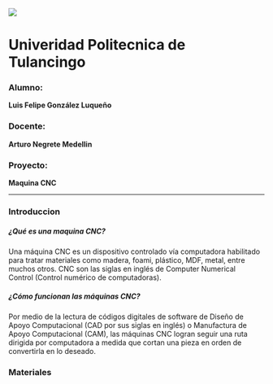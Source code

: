 ![](https://encrypted-tbn0.gstatic.com/images?q=tbn%3AANd9GcTUBghK8VMUcIR4G2Eat6KaGPaZ3l9WIDBO7w&usqp=CAU) 
# **Univeridad  Politecnica de Tulancingo** 

### **Alumno:** 
**Luis Felipe González Luqueño**
### **Docente:**
**Arturo Negrete Medellin**
### **Proyecto:**
**Maquina CNC**

------------

### **Introduccion**
##### **¿Qué es una maquina CNC?**
Una máquina CNC es un dispositivo controlado vía computadora habilitado para tratar materiales como madera, foami, plástico, MDF, metal, entre muchos otros. CNC son las siglas en inglés de Computer Numerical Control (Control numérico de computadoras).

##### **¿Cómo funcionan las máquinas CNC?**
Por medio de la lectura de códigos digitales de software de Diseño de Apoyo Computacional (CAD por sus siglas en inglés) o Manufactura de Apoyo Computacional (CAM), las máquinas CNC logran seguir una ruta dirigida por computadora a medida que cortan una pieza en orden de convertirla en lo deseado.

### **Materiales**
